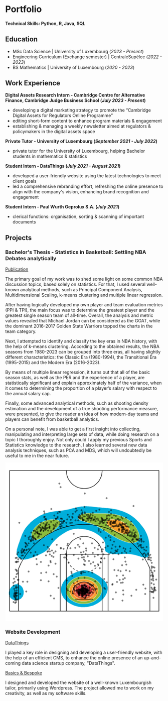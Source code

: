 # Portfolio

#### Technical Skills: Python, R, Java, SQL

## Education
- MSc Data Science | University of Luxembourg (_2023 - Present_)
- Engineering Curriculum (Exchange semester) | CentraleSupélec (_2022 - 2023_)
- BS Mathematics | University of Luxembourg (_2020 - 2023_)

## Work Experience
**Digital Assets Research Intern - Cambridge Centre for Alternative Finance, Cambridge Judge Business School (_July 2023 - Present_)**
- developing a digital marketing strategy to promote the “Cambridge Digital Assets for Regulators Online Programme”
- editing short-form content to enhance program materials & engagement
- establishing & managing a weekly newsletter aimed at regulators & policymakers in the digital assets space

**Private Tutor - University of Luxembourg (_September 2021 - July 2022_)**
- private tutor for the University of Luxembourg, helping Bachelor students in mathematics & statistics

**Student Intern - DataThings  (_July 2021 - August 2021_)**
- developed a user-friendly website using the latest technologies to meet client goals
- led a comprehensive rebranding effort, refreshing the online presence to align with the company's vision, enhancing brand recognition and engagement

**Student Intern - Paul Wurth Geprolux S.A. (_July 2021_)**
- clerical functions: organisation, sorting & scanning of important documents

## Projects
### Bachelor's Thesis - Statistics in Basketball: Settling NBA Debates analytically
[Publication](https://bodai.unibs.it/bdsports/wp-content/uploads/sites/2/2023/06/Tesi-OLIVER-JACK.pdf)

The primary goal of my work was to shed some light on some common NBA discussion topics, based solely on statistics. For that, I used several well-known analytical methods, such as Principal Component Analysis, Multidimensional Scaling, k-means clustering and multiple linear regression.

After having logically developed my own player and team evaluation metrics (PPI & TPI), the main focus was to determine the greatest player and the greatest single season team of all-time. Overall, the analysis and metric values revealed that Michael Jordan can be considered as the GOAT, while the dominant 2016-2017 Golden State Warriors topped the charts in the team category.

Next, I attempted to identify and classify the key eras in NBA history, with the help of k-means clustering. According to the obtained results, the NBA seasons from 1980-2023 can be grouped into three eras, all having slightly different characteristics: the Classic Era (1980-1994), the Transitional Era (1995-2015) and the Modern Era (2016-2023).

By means of multiple linear regression, it turns out that all of the basic season stats, as well as the PER and the experience of a player, are statistically significant and explain approximately half of the variance, when it comes to determining the proportion of a player’s salary with respect to the annual salary cap.

Finally, some advanced analytical methods, such as shooting density estimation and the development of a true shooting performance measure, were presented, to give the reader an idea of how modern-day teams and players can benefit from basketball analytics.

On a personal note, I was able to get a first insight into collecting, manipulating and interpreting large sets of data, while doing research on a topic I thoroughly enjoy. Not only could I apply my previous Sports and Statistics knowledge to the research, I also learned several new data analysis techniques, such as PCA and MDS, which will undoubtedly be useful to me in the near future.

![Spatial density estimation of Stephen Curry’s shooting performance in 2017-2018](/images/shot_chart.png)

### Website Development
[DataThings](https://datathings.com/)

I played a key role in designing and developing a user-friendly website, with the help of an efficient CMS, to enhance the online presence of an up-and-coming data science startup company, "DataThings".

[Basics & Bespoke](https://basicsbespoke.lu/)

I designed and developed the website of a well-known Luxembourgish tailor, primarily using Wordpress. The project allowed me to work on my creativity, as well as my software skills.
